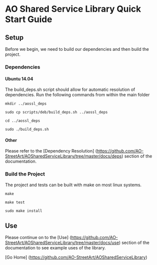 # AO Shared Service Library Quick Start Guide

## Setup

Before we begin, we need to build our dependencies and then build the project.

### Dependencies

#### Ubuntu 14.04
The build_deps.sh script should allow for automatic resolution of dependencies.  Run the following commands from within the main folder

`mkdir ../aossl_deps`

`sudo cp scripts/deb/build_deps.sh ../aossl_deps`

`cd ../aossl_deps`

`sudo ./build_deps.sh`

#### Other
Please refer to the [Dependency Resolution] (https://github.com/AO-StreetArt/AOSharedServiceLibrary/tree/master/docs/deps) section of the documentation.

### Build the Project

The project and tests can be built with make on most linux systems.

`make`

`make test`

`sudo make install`

## Use
Please continue on to the [Use] (https://github.com/AO-StreetArt/AOSharedServiceLibrary/tree/master/docs/use) section of the documentation to see example uses of the library.

[Go Home] (https://github.com/AO-StreetArt/AOSharedServiceLibrary)

